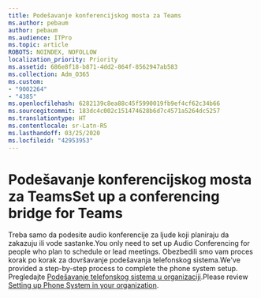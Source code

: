 ```yaml
---
title: Podešavanje konferencijskog mosta za Teams
ms.author: pebaum
author: pebaum
ms.audience: ITPro
ms.topic: article
ROBOTS: NOINDEX, NOFOLLOW
localization_priority: Priority
ms.assetid: 686e8f18-b871-4dd2-864f-8562947ab583
ms.collection: Adm_O365
ms.custom:
- "9002264"
- "4385"
ms.openlocfilehash: 6282139c8ea88c45f5990019fb9ef4cf62c34b66
ms.sourcegitcommit: 183dc4c002c151474628b6d7c4571a5264dc5257
ms.translationtype: HT
ms.contentlocale: sr-Latn-RS
ms.lasthandoff: 03/25/2020
ms.locfileid: "42953953"
---
```

# <a name="set-up-a-conferencing-bridge-for-teams"></a><span data-ttu-id="98773-102">Podešavanje konferencijskog mosta za Teams</span><span class="sxs-lookup"><span data-stu-id="98773-102">Set up a conferencing bridge for Teams</span></span>

<span data-ttu-id="98773-103">Treba samo da podesite audio konferencije za ljude koji planiraju da zakazuju ili vode sastanke.</span><span class="sxs-lookup"><span data-stu-id="98773-103">You only need to set up Audio Conferencing for people who plan to schedule or lead meetings.</span></span> <span data-ttu-id="98773-104">Obezbedili smo vam proces korak po korak za dovršavanje podešavanja telefonskog sistema.</span><span class="sxs-lookup"><span data-stu-id="98773-104">We've provided a step-by-step process to complete the phone system setup.</span></span> <span data-ttu-id="98773-105">Pregledajte [Podešavanje telefonskog sistema u organizaciji](https://docs.microsoft.com/MicrosoftTeams/phone-number-calling-plans/port-order-overview).</span><span class="sxs-lookup"><span data-stu-id="98773-105">Please review [Setting up Phone System in your organization](https://docs.microsoft.com/MicrosoftTeams/phone-number-calling-plans/port-order-overview).</span></span>
